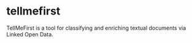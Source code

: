 tellmefirst
===========

TellMeFirst is a tool for classifying and enriching textual documents via Linked Open Data.